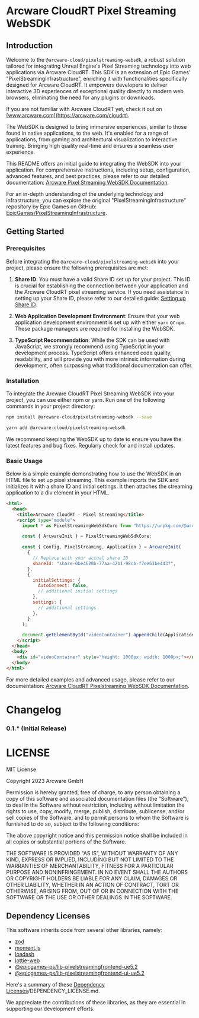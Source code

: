 # Arcware CloudRT Pixel Streaming WebSDK

## Introduction

Welcome to the `@arcware-cloud/pixelstreaming-websdk`, a robust solution tailored for integrating Unreal Engine's Pixel Streaming technology into web applications via Arcware CloudRT. This SDK is an extension of Epic Games' "PixelStreamingInfrastructure", enriching it with functionalities specifically designed for Arcware CloudRT. It empowers developers to deliver interactive 3D experiences of exceptional quality directly to modern web browsers, eliminating the need for any plugins or downloads.

If you are not familiar with Arcware CloudRT yet, check it out on [www.arcware.com](https://arcware.com/cloudrt).

The WebSDK is designed to bring immersive experiences, similar to those found in native applications, to the web. It's enabled for a range of applications, from gaming and architectural visualization to interactive training. Bringing high quality real-time and ensures a seamless user experience.

This README offers an initial guide to integrating the WebSDK into your application. For comprehensive instructions, including setup, configuration, advanced features, and best practices, please refer to our detailed documentation: [Arcware Pixel Streaming WebSDK Documentation](https://docs.arcware.cloud/web-integration/new-websdk).

For an in-depth understanding of the underlying technology and infrastructure, you can explore the original "PixelStreamingInfrastructure" repository by Epic Games on GitHub: [EpicGames/PixelStreamingInfrastructure](https://github.com/EpicGames/PixelStreamingInfrastructure).

## Getting Started

### Prerequisites

Before integrating the `@arcware-cloud/pixelstreaming-websdk` into your project, please ensure the following prerequisites are met:

1. **Share ID**: You must have a valid Share ID set up for your project. This ID is crucial for establishing the connection between your application and the Arcware CloudRT pixel streaming service. If you need assistance in setting up your Share ID, please refer to our detailed guide: [Setting up Share ID](https://docs.arcware.cloud/cloudrt-user-portal/getting-started/07.-preview-and-share-the-stream#share-your-project).

2. **Web Application Development Environment**: Ensure that your web application development environment is set up with either `yarn` or `npm`. These package managers are required for installing the WebSDK.

3. **TypeScript Recommendation**: While the SDK can be used with JavaScript, we strongly recommend using TypeScript in your development process. TypeScript offers enhanced code quality, readability, and will provide you with more intrinsic information during development, often surpassing what traditional documentation can offer.

### Installation

To integrate the Arcware CloudRT Pixel Streaming WebSDK into your project, you can use either npm or yarn. Run one of the following commands in your project directory:

```bash
npm install @arcware-cloud/pixelstreaming-websdk --save
```

```bash
yarn add @arcware-cloud/pixelstreaming-websdk
```

We recommend keeping the WebSDK up to date to ensure you have the latest features and bug fixes. Regularly check for and install updates.

### Basic Usage

Below is a simple example demonstrating how to use the WebSDK in an HTML file to set up pixel streaming. This example imports the SDK and initializes it with a share ID and initial settings. It then attaches the streaming application to a div element in your HTML.

```html
<html>
  <head>
    <title>Arcware CloudRT - Pixel Streaming</title>
    <script type="module">
      import * as PixelStreamingWebSdkCore from "https://unpkg.com/@arcware-cloud/pixelstreaming-websdk@latest/index.esm.js";

      const { ArcwareInit } = PixelStreamingWebSdkCore;

      const { Config, PixelStreaming, Application } = ArcwareInit(
        {
          // Replace with your actual share ID
          shareId: "share-0be4620b-77aa-42b1-98cb-f7ee61be443?",
        },
        {
          initialSettings: {
            AutoConnect: false,
            // additional initial settings
          },
          settings: {
            // additional settings
          },
        }
      );

      document.getElementById("videoContainer").appendChild(Application.rootElement);
    </script>
  </head>
  <body>
    <div id="videoContainer" style="height: 1000px; width: 1000px;"></div>
  </body>
</html>
```

For more detailed examples and advanced usage, please refer to our documentation: [Arcware CloudRT Pixelstreaming WebSDK Documentation](https://docs.arcware.cloud/web-integration/new-websdk).

# Changelog

### 0.1.\* (Initial Release)

<!-- - Upcoming changes or improvements that are currently in development can be listed here.

### [Version Number] - Release Date

#### Added
- List of new features or additions to the WebSDK in this release.

#### Changed
- Updates to existing features or overall improvements to the WebSDK.

#### Deprecated
- Features that are planned to be removed in future releases.

#### Removed
- Features or functionalities that have been removed from the WebSDK.

#### Fixed
- Bug fixes and corrections made in this release.

### [Previous Version Number] - Previous Release Date
- Changes for previous versions follow the same format. -->

# LICENSE

MIT License

Copyright 2023 Arcware GmbH

Permission is hereby granted, free of charge, to any person obtaining a copy of this software and associated documentation files (the “Software”), to deal in the Software without restriction, including without limitation the rights to use, copy, modify, merge, publish, distribute, sublicense, and/or sell copies of the Software, and to permit persons to whom the Software is furnished to do so, subject to the following conditions:

The above copyright notice and this permission notice shall be included in all copies or substantial portions of the Software.

THE SOFTWARE IS PROVIDED “AS IS”, WITHOUT WARRANTY OF ANY KIND, EXPRESS OR IMPLIED, INCLUDING BUT NOT LIMITED TO THE WARRANTIES OF MERCHANTABILITY, FITNESS FOR A PARTICULAR PURPOSE AND NONINFRINGEMENT. IN NO EVENT SHALL THE AUTHORS OR COPYRIGHT HOLDERS BE LIABLE FOR ANY CLAIM, DAMAGES OR OTHER LIABILITY, WHETHER IN AN ACTION OF CONTRACT, TORT OR OTHERWISE, ARISING FROM, OUT OF OR IN CONNECTION WITH THE SOFTWARE OR THE USE OR OTHER DEALINGS IN THE SOFTWARE.

## Dependency Licenses

This software inherits code from several other libraries, namely:

- [zod](https://github.com/colinhacks/zod/blob/master/LICENSE)
- [moment.js](https://github.com/moment/moment/blob/develop/LICENSE)
- [loadash](https://github.com/lodash/lodash/blob/main/LICENSE)
- [lottie-web](https://github.com/airbnb/lottie-web/blob/master/LICENSE.md)
- [@epicgames-ps/lib-pixelstreamingfrontend-ue5.2](https://github.com/EpicGames/PixelStreamingInfrastructure/blob/master/LICENSE.md)
- [@epicgames-ps/lib-pixelstreamingfrontend-ui-ue5.2](https://github.com/EpicGames/PixelStreamingInfrastructure/blob/master/LICENSE.md)

Here's a summary of these [Dependency Licenses](https://www.npmjs.com/package/@arcware-cloud/pixelstreaming-websdk?activeTab=code)/DEPENDENCY_LICENSE.md.

We appreciate the contributions of these libraries, as they are essential in supporting our development efforts.

<!-- # Configuration Options

When creating a new instance of `ArcwareConfig`, you provide an object with two main properties: `initialSettings` and `settings`.

####

`initialSettings`

This property is an object that defines the initial environment and behavior of the Pixel Streaming session. Here's a breakdown of the options used in the example:

- `ss`: This is the URL to the signalling server, which is essential for establishing the WebRTC connection. It is typically provided by your environment configuration.
- `StartVideoMuted`: A boolean that, when set to `true`, starts the video in a muted state.
- `AutoConnect`: If `true`, the client will automatically attempt to connect to the Pixel Streaming session as soon as possible.
- `AutoPlayVideo`: When set to `true`, the video will automatically play as soon as it's ready.

####

`settings`

The `settings` property is an object containing various configuration options that tailor the user interface and interaction capabilities of the streaming session:

- `shareId`: An identifier used for sharing sessions. \*Required
- `session`: The session ID, which can be used for session management and reconnection.
- `token`: An authentication token, if required by your backend.
- `infoButton`: A boolean to toggle the visibility of an information button in the UI.
- `micButton`: A boolean to control the display of a microphone toggle button.
- `audioButton`: A boolean to show or hide the audio control button.
- `fullscreenButton`: A boolean to enable a fullscreen toggle button.
- `settingsButton`: A boolean to add a settings button to the UI.
- `connectionStrengthIcon`: A boolean to display an icon indicating the connection strength.

###

Initialization Process

After configuring `ArcwareConfig`, you create an instance of `ArcwarePixelStreaming` by passing the configuration object. This instance is responsible for managing the streaming session and handling user interactions.

    const pixelStreamingInstance =  new  ArcwarePixelStreaming(config);

Once initialized, `pixelStreamingInstance` can be used to interact with the streaming session. For example, you can retrieve the application's response or emit UI interactions:

    const application =  new  ArcwareApplication({
        stream: pixelStreamingInstance,
    });

- ` application.getApplicationResponse(``string``) `: This method can be called to get a response from the application, which might include status updates or other messages.
- `application.emitUIInteraction(descriptor:` ` object | string``) `: This method allows you to send UI interaction events to the streaming application, such as button presses or command inputs. -->
